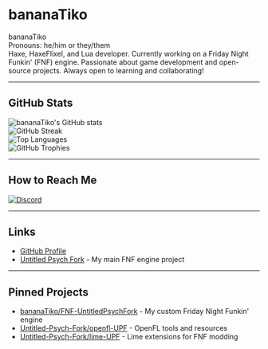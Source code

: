 # bananaTiko

bananaTiko  
Pronouns: he/him or they/them  
Haxe, HaxeFlixel, and Lua developer. Currently working on a Friday Night Funkin' (FNF) engine. Passionate about game development and open-source projects. Always open to learning and collaborating!

---

## GitHub Stats

![bananaTiko's GitHub stats](https://github-readme-stats.vercel.app/api?username=bananaTiko&show_icons=true&theme=dark)  
![GitHub Streak](https://streak-stats.demolab.com?user=bananaTiko&theme=dark&hide_border=true)  
![Top Languages](https://github-readme-stats.vercel.app/api/top-langs/?username=bananaTiko&layout=compact&theme=dark)  
![GitHub Trophies](https://github-profile-trophy.vercel.app/?username=bananaTiko&theme=darkhub&margin-w=10&margin-h=10&no-frame=true)

---

## How to Reach Me

[![Discord](https://skillicons.dev/icons?i=discord&theme=dark)](https://discordapp.com/users/990121240062730250)

---

## Links

- [GitHub Profile](https://github.com/bananaTiko)
- [Untitled Psych Fork](https://github.com/Untitled-Psych-Fork) - My main FNF engine project

---

## Pinned Projects

- [bananaTiko/FNF-UntitledPsychFork](https://github.com/bananaTiko/FNF-UntitledPsychFork) - My custom Friday Night Funkin' engine
- [Untitled-Psych-Fork/openfl-UPF](https://github.com/Untitled-Psych-Fork/openfl-UPF) - OpenFL tools and resources
- [Untitled-Psych-Fork/lime-UPF](https://github.com/Untitled-Psych-Fork/lime-UPF) - Lime extensions for FNF modding